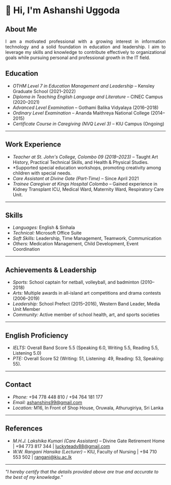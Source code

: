 # 👋 Hi, I'm Ashanshi Uggoda

## About Me
<p align="justify">I am a motivated professional with a growing interest in information technology and a solid foundation in education and leadership. I aim to leverage my skills and knowledge to contribute effectively to organizational goals while pursuing personal and professional growth in the IT field. </p>


##  Education

- *OTHM Level 7 in Education Management and Leadership* – Kensley Graduate School (2021–2022)
- *Diploma in Teaching English Language and Literature* – CINEC Campus (2020–2021)
- *Advanced Level Examination* – Gothami Balika Vidyalaya (2016–2018)
- *Ordinary Level Examination* – Ananda Maithreya National College (2014–2015)
- *Certificate Course in Caregiving (NVQ Level 3)* – KIU Campus (Ongoing)

---

##  Work Experience
- *Teacher at St. John's College, Colombo 09 (2018–2023)* – Taught Art History, Practical Technical Skills, and Health & Physical Studies.
- *Supported special education workshops, promoting creativity among children with special needs.
- *Care Assistant at Divine Gate (Part-Time)* – Since April 2021
- *Trainee Caregiver at Kings Hospital Colombo* – Gained experience in Kidney Transplant ICU, Medical Ward, Maternity Ward, Respiratory Care Unit.

---

##  Skills
- *Languages:* English & Sinhala
- *Technical:* Microsoft Office Suite
- *Soft Skills:* Leadership, Time Management, Teamwork, Communication
- *Others:* Medication Management, Child Development, Event Coordination

---

##  Achievements & Leadership
- *Sports:* School captain for netball, volleyball, and badminton (2010–2018)
- *Arts:* Multiple awards in all-island art competitions and drama contests (2006–2019)
- *Leadership:* School Prefect (2015–2016), Western Band Leader, Media Unit Member
- *Community:* Active member of school health, art, and sports societies

---

##  English Proficiency
- *IELTS:* Overall Band Score 5.5 (Speaking 6.0, Writing 5.5, Reading 5.5, Listening 5.0)
- *PTE:* Overall Score 52 (Writing: 51, Listening: 49, Reading: 53, Speaking: 55).

---

##  Contact
- *Phone:* +94 778 448 810 / +94 764 181 177
- *Email:* [ashanshins99@gmail.com](mailto:ashanshins99@gmail.com)
- *Location:* M16, In Front of Shop House, Oruwala, Athurugiriya, Sri Lanka

---

## References
- *M.H.J. Lakshika Kumari (Care Assistant)* – Divine Gate Retirement Home |  +94 773 817 344 |  [luckyteady88@gmail.com](mailto:luckyteady88@gmail.com)
- *W.W. Rangani Hansika (Lecturer)* – KIU, Faculty of Nursing |  +94 710 553 502 |  [rangani@kiu.ac.lk](mailto:rangani@kiu.ac.lk)

---

*"I hereby certify that the details provided above are true and accurate to the best of my knowledge."*


